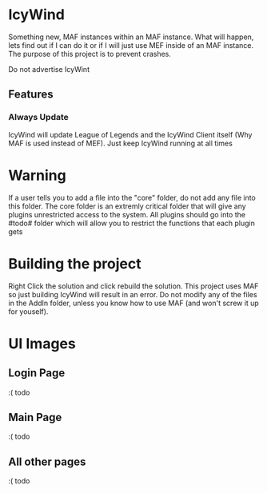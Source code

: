 # IcyWind
Something new, MAF instances within an MAF instance. What will happen, lets find out if I can do it or if I will just use MEF 
inside of an MAF instance. The purpose of this project is to prevent crashes.

Do not advertise IcyWint

## Features

### Always Update
IcyWind will update League of Legends and the IcyWind Client itself (Why MAF is used instead of MEF). Just keep
IcyWind running at all times

# Warning
If a user tells you to add a file into the "core" folder, do not add any file into this folder. 
The core folder is an extremly critical folder that will give any plugins unrestricted access to the system. 
All plugins should go into the #todo# folder which will allow you to restrict the functions that each plugin gets

# Building the project
Right Click the solution and click rebuild the solution. 
This project uses MAF so just building IcyWind will result in an error. 
Do not modify any of the files in the AddIn folder, unless you know how to use MAF (and won't screw it up for youself).

# UI Images
## Login Page
:( todo
## Main Page
:( todo
## All other pages
:( todo
